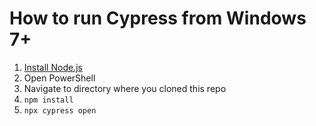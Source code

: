 # How to run Cypress from Windows 7+
1. [Install Node.js](https://nodejs.org/en/)
1. Open PowerShell
1. Navigate to directory where you cloned this repo
1. `npm install`
1. `npx cypress open`
